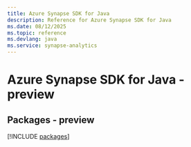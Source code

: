 ```yaml
---
title: Azure Synapse SDK for Java
description: Reference for Azure Synapse SDK for Java
ms.date: 08/12/2025
ms.topic: reference
ms.devlang: java
ms.service: synapse-analytics
---
```

# Azure Synapse SDK for Java - preview
## Packages - preview
[!INCLUDE [packages](synapse-index.md)]